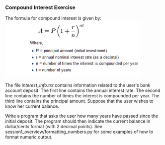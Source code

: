 ### Compound Interest Exercise
The formula for compound interest is given by:  
![alt text]( interest_formula.png "Image Credit: http://openbookproject.net/thinkcs/python/english3e ")  

The file *interest_info.txt* contains information related to the user's bank account deposit. The first line contains the annual interest rate.  The second line contains the number of times the interest is compounded per year.   The third line contains the principal amount.   Suppose that the user wishes to know her current balance.    

Write a program that asks the user how many years have passed since the initial deposit.    The program should then indicate the current balance in dollar/cents format (with 2 decimal points).  See session1_overview/formatting_numbers.py for some examples of how to format numeric output.
